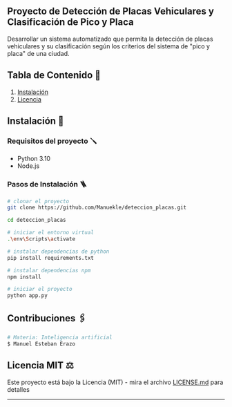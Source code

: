 ## Proyecto de Detección de Placas Vehiculares y Clasificación de Pico y Placa

Desarrollar un sistema automatizado que permita la detección de placas vehiculares y su clasificación según los criterios del sistema de "pico y placa" de una ciudad.

## Tabla de Contenido 📄

1. [Instalación](#installation)
2. [Licencia](#license)

## Instalación 🔧

### Requisitos del proyecto 🪛

- Python 3.10
- Node.js

### Pasos de Instalación 🪜

```bash
# clonar el proyecto
git clone https://github.com/Manuekle/deteccion_placas.git

cd deteccion_placas

# iniciar el entorno virtual
.\env\Scripts\activate 

# instalar dependencias de python
pip install requirements.txt

# instalar dependencias npm
npm install

# iniciar el proyecto
python app.py
```

## Contribuciones 🖇️

```bash
# Materia: Inteligencia artificial
$ Manuel Esteban Erazo
```

## Licencia MIT ⚖️

Este proyecto está bajo la Licencia (MIT) - mira el archivo [LICENSE.md](LICENSE.md) para detalles

***
